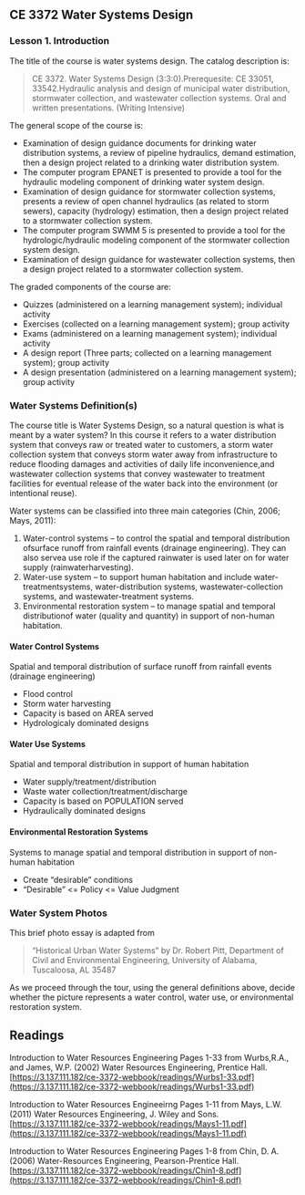 ## CE 3372 Water Systems Design

### Lesson 1. Introduction

The title of the course is water systems design.  The catalog description is: 
> CE 3372.  Water Systems Design (3:3:0).Prerequesite: CE 33051, 33542.Hydraulic analysis and design of municipal water distribution, stormwater collection, and wastewater collection systems.  Oral and written presentations.  (Writing Intensive)

The general scope of the course is:

- Examination of design guidance documents for drinking water distribution systems, a review of pipeline hydraulics, demand estimation, then a design project related to a drinking water distribution system. </li>
- The computer program EPANET is presented to provide a tool for the hydraulic modeling component of drinking water system design.</li>
- Examination of design guidance for stormwater collection systems, presents a review of open channel hydraulics (as related to storm sewers),  capacity (hydrology)  estimation,  then  a  design  project  related  to  a  stormwater  collection system.</li>
- The computer program SWMM 5 is presented to provide a tool for the hydrologic/hydraulic modeling component of the stormwater collection system design.</li>
- Examination of design guidance for wastewater collection systems, then  a  design  project  related  to  a  stormwater  collection system.</li>

The graded components of the course are:

- Quizzes (administered on a learning management system); individual activity
- Exercises (collected on a learning management system); group activity
- Exams (administered on a learning management system); individual activity
- A design  report  (Three parts; collected  on  a  learning  management  system);  group activity
- A design  presentation  (administered  on  a  learning  management  system);  group activity

### Water Systems Definition(s)
The course title is Water Systems Design, so a natural question is what is meant by a water system?  In this course it refers to a water distribution system that conveys raw or treated water to customers, a storm water collection system that conveys storm water away from infrastructure to reduce flooding damages and activities of daily life inconvenience,and wastewater collection systems that convey wastewater to treatment facilities for eventual release of the water back into the environment (or intentional reuse).

Water systems can be classified into three main categories (Chin, 2006; Mays, 2011):

1.  Water-control  systems  –  to  control  the  spatial  and  temporal  distribution  ofsurface runoff from rainfall events (drainage engineering).  They can also servea use role if the captured rainwater is used later on for water supply (rainwaterharvesting).
2.  Water-use system – to support human habitation and include water-treatmentsystems, water-distribution systems, wastewater-collection systems, and wastewater-treatment systems.
3.  Environmental restoration system – to manage spatial and temporal distributionof water (quality and quantity) in support of non-human habitation.

#### Water Control Systems
Spatial and temporal distribution of surface runoff from rainfall events (drainage engineering)

- Flood control 
- Storm water harvesting 
- Capacity is based on AREA served 
- Hydrologicaly dominated designs 

#### Water Use Systems
Spatial and temporal distribution in support of human habitation 

- Water supply/treatment/distribution 
- Waste water collection/treatment/discharge 
- Capacity is based on POPULATION served 
- Hydraulically dominated designs 

#### Environmental Restoration Systems
Systems to manage spatial and temporal distribution in support of non-human habitation 

- Create “desirable” conditions 
- “Desirable” <= Policy <= Value Judgment


### Water System Photos 
This brief photo essay is adapted from  
> “Historical Urban Water Systems” by Dr. Robert Pitt, Department of Civil and Environmental Engineering, University of Alabama, Tuscaloosa, AL  35487  

As we proceed through the tour, using the general definitions above, decide whether the picture represents a water control, water use, or environmental restoration system.  

## Readings
Introduction to Water Resources Engineering Pages 1-33 from Wurbs,R.A., and James, W.P. (2002) Water Resources Engineering, Prentice Hall. [https://3.137.111.182/ce-3372-webbook/readings/Wurbs1-33.pdf](https://3.137.111.182/ce-3372-webbook/readings/Wurbs1-33.pdf)

Introduction to Water Resources Engineeirng Pages 1-11 from Mays, L.W. (2011) Water Resources Engineering, J. Wiley and Sons.[https://3.137.111.182/ce-3372-webbook/readings/Mays1-11.pdf](https://3.137.111.182/ce-3372-webbook/readings/Mays1-11.pdf)

Introduction to Water Resources Engineering Pages 1-8 from Chin, D. A. (2006) Water-Resources Engineering, Pearson-Prentice Hall. [https://3.137.111.182/ce-3372-webbook/readings/Chin1-8.pdf](https://3.137.111.182/ce-3372-webbook/readings/Chin1-8.pdf)


```python

```
